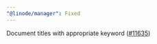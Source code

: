 ```yaml
---
"@linode/manager": Fixed
---
```


Document titles with appropriate keyword ([#11635](https://github.com/linode/manager/pull/11635))
